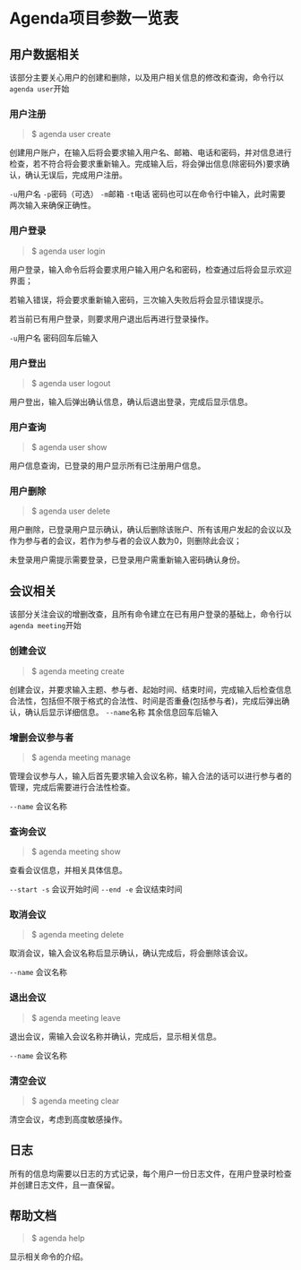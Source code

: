 # Agenda项目参数一览表

## 用户数据相关

该部分主要关心用户的创建和删除，以及用户相关信息的修改和查询，命令行以`agenda user`开始

### 用户注册

> $ agenda user create

创建用户账户，在输入后将会要求输入用户名、邮箱、电话和密码，并对信息进行检查，若不符合将会要求重新输入。完成输入后，将会弹出信息(除密码外)要求确认，确认无误后，完成用户注册。

`-u`用户名 `-p`密码（可选） `-m`邮箱 `-t`电话 密码也可以在命令行中输入，此时需要两次输入来确保正确性。

### 用户登录

> $ agenda user login

用户登录，输入命令后将会要求用户输入用户名和密码，检查通过后将会显示欢迎界面；

若输入错误，将会要求重新输入密码，三次输入失败后将会显示错误提示。

若当前已有用户登录，则要求用户退出后再进行登录操作。

`-u`用户名 密码回车后输入

### 用户登出

> $ agenda user logout

用户登出，输入后弹出确认信息，确认后退出登录，完成后显示信息。

### 用户查询

> $ agenda user show

用户信息查询，已登录的用户显示所有已注册用户信息。

### 用户删除

> $ agenda user delete

用户删除，已登录用户显示确认，确认后删除该账户、所有该用户发起的会议以及作为参与者的会议，若作为参与者的会议人数为0，则删除此会议；

未登录用户需提示需要登录，已登录用户需重新输入密码确认身份。

## 会议相关

该部分关注会议的增删改查，且所有命令建立在已有用户登录的基础上，命令行以`agenda meeting`开始

### 创建会议

> $ agenda meeting create

创建会议，并要求输入主题、参与者、起始时间、结束时间，完成输入后检查信息合法性，包括但不限于格式的合法性、时间是否重叠(包括参与者)，完成后弹出确认，确认后显示详细信息。
`--name`名称 其余信息回车后输入

### 增删会议参与者

> $ agenda meeting manage

管理会议参与人，输入后首先要求输入会议名称，输入合法的话可以进行参与者的管理，完成后需要进行合法性检查。

`--name` 会议名称

### 查询会议

> $ agenda meeting show

查看会议信息，并相关具体信息。

`--start -s` 会议开始时间 `--end -e` 会议结束时间

### 取消会议

> $ agenda meeting delete

取消会议，输入会议名称后显示确认，确认完成后，将会删除该会议。

`--name` 会议名称

### 退出会议

> $ agenda meeting leave

退出会议，需输入会议名称并确认，完成后，显示相关信息。

`--name` 会议名称

### 清空会议

> $ agenda meeting clear

清空会议，考虑到高度敏感操作。

## 日志

所有的信息均需要以日志的方式记录，每个用户一份日志文件，在用户登录时检查并创建日志文件，且一直保留。

## 帮助文档

> $ agenda help

显示相关命令的介绍。